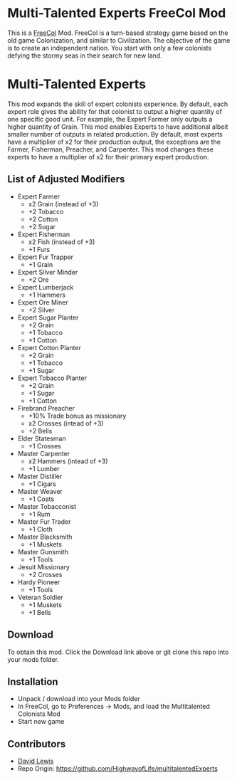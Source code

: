 Multi-Talented Experts FreeCol Mod
====================================

This is a [FreeCol](http://www.freecol.org/) Mod. FreeCol is a turn-based strategy game based on the old game Colonization, and similar to Civilization. The objective of the game is to create an independent nation. You start with only a few colonists defying the stormy seas in their search for new land.

# Multi-Talented Experts
This mod expands the skill of expert colonists experience. By default, each expert role gives the ability for that colonist to output a higher quantity of one specific good unit. For example, the Expert Farmer only outputs a higher quantity of Grain. This mod enables Experts to have additional albeit smaller number of outputs in related production. By default, most experts have a multiplier of x2 for their production output, the exceptions are the Farmer, Fisherman, Preacher, and Carpenter. This mod changes these experts to have a multiplier of x2 for their primary expert production.

## List of Adjusted Modifiers
* Expert Farmer
  * x2 Grain (instead of +3)
  * +2 Tobacco
  * +2 Cotton
  * +2 Sugar
* Expert Fisherman
  * x2 Fish (instead of +3)
  * +1 Furs
* Expert Fur Trapper
  * +1 Grain
* Expert Silver Minder
  * +2 Ore
* Expert Lumberjack
  * +1 Hammers
* Expert Ore Miner
  * +2 Silver
* Expert Sugar Planter
  * +2 Grain
  * +1 Tobacco
  * +1 Cotton
* Expert Cotton Planter
  * +2 Grain
  * +1 Tobacco
  * +1 Sugar
* Expert Tobacco Planter
  * +2 Grain
  * +1 Sugar
  * +1 Cotton
* Firebrand Preacher
  * +10% Trade bonus as missionary
  * x2 Crosses (intead of +3)
  * +2 Bells
* Elder Statesman
  * +1 Crosses
* Master Carpenter
  * x2 Hammers (intead of +3)
  * +1 Lumber
* Master Distiller
  * +1 Cigars
* Master Weaver
  * +1 Coats
* Master Tobacconist
  * +1 Rum
* Master Fur Trader
  * +1 Cloth
* Master Blacksmith
  * +1 Muskets
* Master Gunsmith
  * +1 Tools
* Jesuit Missionary
  * +2 Crosses
* Hardy Pioneer
  * +1 Tools
* Veteran Soldier
  * +1 Muskets
  * +1 Bells

## Download
To obtain this mod. Click the Download link above or git clone this repo into your mods folder.

## Installation
* Unpack / download into your Mods folder
* In FreeCol, go to Preferences -> Mods, and load the Multitalented Colonists Mod
* Start new game

## Contributors
* [David Lewis](https://github.com/HighwayofLife)
* Repo Origin: https://github.com/HighwayofLife/multitalentedExperts
